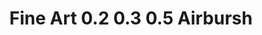 ---
layout: product
title: "Fine Art 0.2 0.3 0.5 Airbursh"
price: "4000" 
desc: "Airbrush sa tri zamenske dizne"
img_path: "/assets/img/FA136AT.webp"
brand: "N/A"
available: false
special_offer: false
new: false
soon: false
cat: "0N/A"
subcat: "0N/A"
subsubcat: "0N/A"
sifra: "FA136AT"
popular: false
spec: false
---